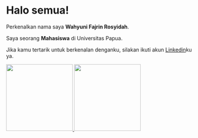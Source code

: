 # Halo semua! 

Perkenalkan nama saya **Wahyuni Fajrin Rosyidah**.<br>

Saya seorang **Mahasiswa** di Universitas Papua.<br>

Jika kamu tertarik untuk berkenalan denganku, silakan ikuti akun [Linkedin](https://www.linkedin.com/in/wahyuni-fajrin-rosyidah-wfr2021/)ku ya.

<p align="left">
<a href="https://github.com/penuliscode">
  <img height="180em" src="https://github-readme-stats-eight-theta.vercel.app/api?username=wahyunirosyidah&show_icons=true&theme=algolia&include_all_commits=true&count_private=true"/>
  <img height="180em" src="https://github-readme-stats-eight-theta.vercel.app/api/top-langs/?username=wahyunirosyidah&layout=compact&theme=algolia"/>
</a>
</p>
